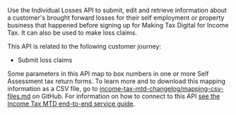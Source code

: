 Use the Individual Losses API to submit, edit and retrieve information about a customer's brought forward losses for their self employment or property business that happened before signing up for Making Tax Digital for Income Tax. It can also be used to make loss claims.

This API is related to the following customer journey:

* Submit loss claims

Some parameters in this API map to box numbers in one or more Self Assessment tax return forms. To learn more and to download this mapping information as a CSV file, go to [income-tax-mtd-changelog/mapping-csv-files.md](https://github.com/hmrc/income-tax-mtd-changelog/blob/main/mapping/mapping-csv-files.md) on GitHub. For information on how to connect to this API [see the Income Tax MTD end-to-end service guide](https://developer.service.hmrc.gov.uk/guides/income-tax-mtd-end-to-end-service-guide/).

